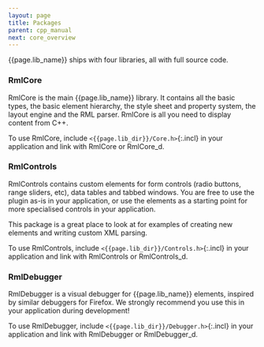 ```yaml
---
layout: page
title: Packages
parent: cpp_manual
next: core_overview
---
```


{{page.lib_name}} ships with four libraries, all with full source code.

### RmlCore

RmlCore is the main {{page.lib_name}} library. It contains all the basic types, the basic element hierarchy, the style sheet and property system, the layout engine and the RML parser. RmlCore is all you need to display content from C++.

To use RmlCore, include `<{{page.lib_dir}}/Core.h>`{:.incl} in your application and link with RmlCore or RmlCore_d.

### RmlControls

RmlControls contains custom elements for form controls (radio buttons, range sliders, etc), data tables and tabbed windows. You are free to use the plugin as-is in your application, or use the elements as a starting point for more specialised controls in your application.

This package is a great place to look at for examples of creating new elements and writing custom XML parsing.

To use RmlControls, include `<{{page.lib_dir}}/Controls.h>`{:.incl} in your application and link with RmlControls or RmlControls_d.

### RmlDebugger

RmlDebugger is a visual debugger for {{page.lib_name}} elements, inspired by similar debuggers for Firefox. We strongly recommend you use this in your application during development!

To use RmlDebugger, include `<{{page.lib_dir}}/Debugger.h>`{:.incl} in your application and link with RmlDebugger or RmlDebugger_d.

